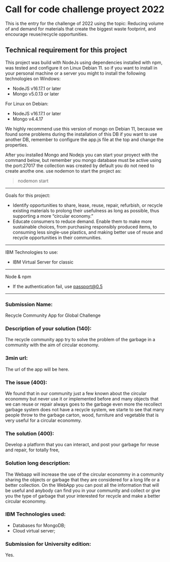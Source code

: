# Call for code challenge proyect 2022
This is the entry for the challenge of 2022 using the topic: Reducing volume of and demand for materials that create the biggest waste footprint, and encourage reuse/recycle opportunities.

## Technical requirement for this project
This project was build with NodeJs using dependencies installed with npm, was tested and configure it on Linux Debian 11. so if you want to install in your personal machine or a server you might to install the following technologies on Windows:
- NodeJS v16.17.1 or later
- Mongo v5.0.13 or later

For Linux on Debian:

- NodeJS v16.17.1 or later
- Mongo v4.4.17

We highly recommend use this version of mongo on Debian 11, because we found some problems during the installation of this DB if you want to use another DB, remember to configure the app.js file at the top and change the properties.

After you installed Mongo and Nodejs you can start your proyect with the command below, but remember you mongo database must be active using the port:27017 the collection was created by default you do not need to create anothe one.
use nodemon to start the project as:
> nodemon start

---
Goals for this project:
- Identify opportunities to share, lease, reuse, repair, refurbish, or recycle existing materials to
prolong their usefulness as long as possible, thus supporting a more “circular economy.”
- Educate consumers to reduce demand. Enable them to make more sustainable choices, from
purchasing responsibly produced items, to consuming less single-use plastics, and making
better use of reuse and recycle opportunities in their communities.

---
IBM Technologies to use:

- IBM Virtual Server for classic

---
Node & npm

- If the authentication fail, use passport@0.5 

---
### Submission Name:
Recycle Community App for Global Challenge
### Description of your solution (140):
The recycle community app try to solve the problem of the garbage in a community with the aim of circular economy.
### 3min url:
The url of the app will be here.
### The issue (400):
We found that in our community just a few known about the circular econommy but never use it or implemented before and many objects that we can reuse or repair always goes to the garbage even more the recollect garbage system does not have a recycle system, we starte to see that many people throw to the garbage carton, wood, furniture and vegetable that is very useful for a circular econommy.
### The solution (400):
Develop a platform that you can interact, and post your garbage for reuse and repair, for totally free, 
### Solution long description:
The Webapp will increase the use of the circular econommy in a community sharing the objects or garbage that they are considered for a long life or a better collection. On the WebApp you can post all the information that will be useful and anybody can find you in your community and collect or give you the type of garbage that your interested for recycle and make a better circular econommy.
### IBM Technologies used:
- Databases for MongoDB;
- Cloud virtual server;

### Submission for University edition:
Yes.